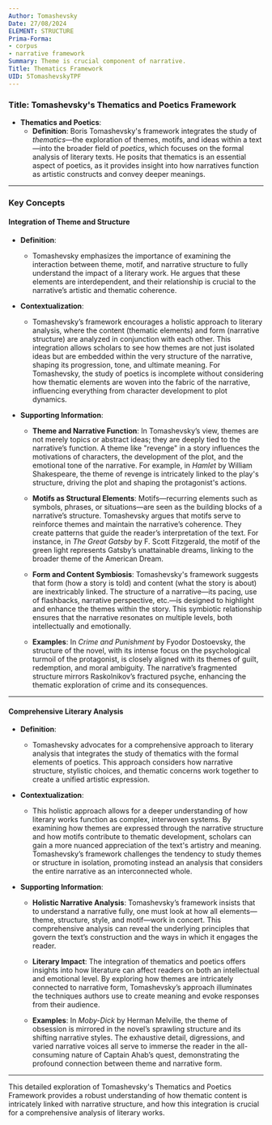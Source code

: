 ```yaml
---
Author: Tomashevsky
Date: 27/08/2024
ELEMENT: STRUCTURE
Prima-Forma:
- corpus
- narrative framework
Summary: Theme is crucial component of narrative.
Title: Thematics Framework
UID: 5TomashevskyTPF
---
```

### Title: **Tomashevsky's Thematics and Poetics Framework**

- **Thematics and Poetics**:
  - **Definition**: Boris Tomashevsky's framework integrates the study of *thematics*—the exploration of themes, motifs, and ideas within a text—into the broader field of *poetics*, which focuses on the formal analysis of literary texts. He posits that thematics is an essential aspect of poetics, as it provides insight into how narratives function as artistic constructs and convey deeper meanings.

---

### **Key Concepts**

#### **Integration of Theme and Structure**

- **Definition**:
  - Tomashevsky emphasizes the importance of examining the interaction between theme, motif, and narrative structure to fully understand the impact of a literary work. He argues that these elements are interdependent, and their relationship is crucial to the narrative’s artistic and thematic coherence.

- **Contextualization**:
  - Tomashevsky’s framework encourages a holistic approach to literary analysis, where the content (thematic elements) and form (narrative structure) are analyzed in conjunction with each other. This integration allows scholars to see how themes are not just isolated ideas but are embedded within the very structure of the narrative, shaping its progression, tone, and ultimate meaning. For Tomashevsky, the study of poetics is incomplete without considering how thematic elements are woven into the fabric of the narrative, influencing everything from character development to plot dynamics.

- **Supporting Information**:
  - **Theme and Narrative Function**: In Tomashevsky’s view, themes are not merely topics or abstract ideas; they are deeply tied to the narrative’s function. A theme like "revenge" in a story influences the motivations of characters, the development of the plot, and the emotional tone of the narrative. For example, in *Hamlet* by William Shakespeare, the theme of revenge is intricately linked to the play's structure, driving the plot and shaping the protagonist's actions.
  
  - **Motifs as Structural Elements**: Motifs—recurring elements such as symbols, phrases, or situations—are seen as the building blocks of a narrative’s structure. Tomashevsky argues that motifs serve to reinforce themes and maintain the narrative’s coherence. They create patterns that guide the reader’s interpretation of the text. For instance, in *The Great Gatsby* by F. Scott Fitzgerald, the motif of the green light represents Gatsby’s unattainable dreams, linking to the broader theme of the American Dream.
  
  - **Form and Content Symbiosis**: Tomashevsky's framework suggests that form (how a story is told) and content (what the story is about) are inextricably linked. The structure of a narrative—its pacing, use of flashbacks, narrative perspective, etc.—is designed to highlight and enhance the themes within the story. This symbiotic relationship ensures that the narrative resonates on multiple levels, both intellectually and emotionally.
  
  - **Examples**: In *Crime and Punishment* by Fyodor Dostoevsky, the structure of the novel, with its intense focus on the psychological turmoil of the protagonist, is closely aligned with its themes of guilt, redemption, and moral ambiguity. The narrative’s fragmented structure mirrors Raskolnikov’s fractured psyche, enhancing the thematic exploration of crime and its consequences.

---

#### **Comprehensive Literary Analysis**

- **Definition**:
  - Tomashevsky advocates for a comprehensive approach to literary analysis that integrates the study of thematics with the formal elements of poetics. This approach considers how narrative structure, stylistic choices, and thematic concerns work together to create a unified artistic expression.

- **Contextualization**:
  - This holistic approach allows for a deeper understanding of how literary works function as complex, interwoven systems. By examining how themes are expressed through the narrative structure and how motifs contribute to thematic development, scholars can gain a more nuanced appreciation of the text's artistry and meaning. Tomashevsky’s framework challenges the tendency to study themes or structure in isolation, promoting instead an analysis that considers the entire narrative as an interconnected whole.

- **Supporting Information**:
  - **Holistic Narrative Analysis**: Tomashevsky’s framework insists that to understand a narrative fully, one must look at how all elements—theme, structure, style, and motif—work in concert. This comprehensive analysis can reveal the underlying principles that govern the text’s construction and the ways in which it engages the reader.

  - **Literary Impact**: The integration of thematics and poetics offers insights into how literature can affect readers on both an intellectual and emotional level. By exploring how themes are intricately connected to narrative form, Tomashevsky’s approach illuminates the techniques authors use to create meaning and evoke responses from their audience.

  - **Examples**: In *Moby-Dick* by Herman Melville, the theme of obsession is mirrored in the novel’s sprawling structure and its shifting narrative styles. The exhaustive detail, digressions, and varied narrative voices all serve to immerse the reader in the all-consuming nature of Captain Ahab’s quest, demonstrating the profound connection between theme and narrative form.

---

This detailed exploration of Tomashevsky's Thematics and Poetics Framework provides a robust understanding of how thematic content is intricately linked with narrative structure, and how this integration is crucial for a comprehensive analysis of literary works.
